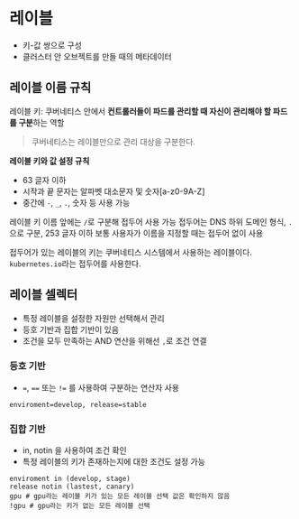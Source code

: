 # 레이블
- 키-값 쌍으로 구성
- 클러스터 안 오브젝트를 만들 때의 메타데이터

## 레이블 이름 규칙
레이블 키: 쿠버네티스 안에서 **컨트롤러들이 파드를 관리할 때 자신이 관리해야 할 파드를 구분**하는 역할

> 쿠버네티스는 레이블만으로 관리 대상을 구분한다.

**레이블 키와 값 설정 규칙**
- 63 글자 이하
- 시작과 끝 문자는 알파벳 대소문자 및 숫자[a-z0-9A-Z]
- 중간에 `-`, `_`, `.`, 숫자 등 사용 가능

레이블 키 이름 앞에는 `/`로 구분해 접두어 사용 가능
접두어는 DNS 하위 도메인 형식, `.`으로 구분, 253 글자 이하
보통 사용자가 이름을 지정할 때는 접두어 없이 사용

접두어가 있는 레이블의 키는 쿠버네티스 시스템에서 사용하는 레이블이다.
`kubernetes.io`라는 접두어를 사용한다.

## 레이블 셀렉터
- 특정 레이블을 설정한 자원만 선택해서 관리
- 등호 기반과 집합 기반이 있음
- 조건을 모두 만족하는 AND 연산을 위해선 `,`로 조건 연결

### 등호 기반
- `=`, `==` 또는 `!=` 를 사용하여 구분하는 연산자 사용

```
enviroment=develop, release=stable
```

### 집합 기반
- in, notin 을 사용하여 조건 확인
- 특정 레이블의 키가 존재하는지에 대한 조건도 설정 가능

```
enviroment in (develop, stage)
release notin (lastest, canary)
gpu # gpu라는 레이블 키가 있는 모든 레이블 선택 값은 확인하지 않음
!gpu # gpu라는 키가 없는 모든 레이블 선택
```
